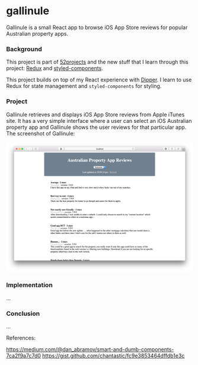 # gallinule

Gallinule is a small React app to browse iOS App Store reviews for popular Australian property apps.

### Background

This project is part of [52projects](https://donny.github.io/52projects/) and the new stuff that I learn through this project: [Redux](http://redux.js.org/) and [styled-components](https://styled-components.com).

This project builds on top of my React experience with [Dipper](https://github.com/donny/dipper). I learn to use Redux for state management and `styled-components` for styling.

### Project

Gallinule retrieves and displays iOS App Store reviews from Apple iTunes site. It has a very simple interface where a user can select an iOS Australian property app and Gallinule shows the user reviews for that particular app. The screenshot of Gallinule:

![Screenshot](https://raw.githubusercontent.com/donny/gallinule/master/screenshot.png)

### Implementation

...

### Conclusion

...

References:

https://medium.com/@dan_abramov/smart-and-dumb-components-7ca2f9a7c7d0
https://gist.github.com/chantastic/fc9e3853464dffdb1e3c
